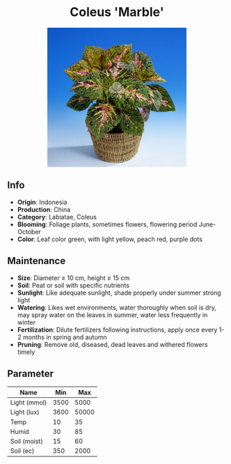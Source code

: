 <h1 align='center'>Coleus 'Marble'</h1>
<p align="center">
    <img 
        align='center'
        width='320'
        src="../images/coleus marble.png" 
        alt='Coleus 'Marble'' />
</p>

## Info

 - **Origin**: Indonesia
 - **Production**: China
 - **Category**: Labiatae, Coleus
 - **Blooming**: Foliage plants, sometimes flowers, flowering period June-October
 - **Color**: Leaf color green, with light yellow, peach red, purple dots

## Maintenance

 - **Size**: Diameter ≥ 10 cm, height ≥ 15 cm
 - **Soil**: Peat or soil with specific nutrients
 - **Sunlight**: Like adequate sunlight, shade properly under summer strong light
 - **Watering**: Likes wet environments, water thoroughly when soil is dry, may spray water on the leaves in summer, water less frequently in winter
 - **Fertilization**: Dilute fertilizers following instructions,  apply once every 1-2 months in spring and autumn
 - **Pruning**: Remove old, diseased, dead leaves and withered flowers timely

## Parameter

| Name         | Min  | Max   |
|--------------|------|-------|
| Light (mmol) | 3500 | 5000  |
| Light (lux)  | 3600 | 50000 |
| Temp         | 10    | 35    |
| Humid        | 30   | 85    |
| Soil (moist) | 15   | 60    |
| Soil (ec)    | 350  | 2000  |